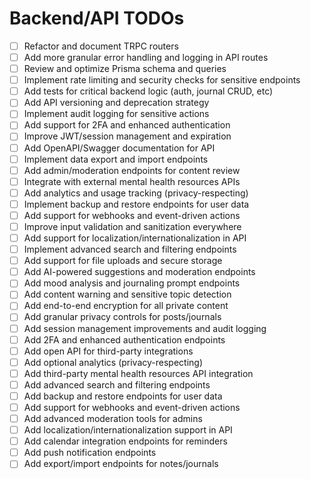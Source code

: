 # Backend/API TODOs

- [ ] Refactor and document TRPC routers
- [ ] Add more granular error handling and logging in API routes
- [ ] Review and optimize Prisma schema and queries
- [ ] Implement rate limiting and security checks for sensitive endpoints
- [ ] Add tests for critical backend logic (auth, journal CRUD, etc)
- [ ] Add API versioning and deprecation strategy
- [ ] Implement audit logging for sensitive actions
- [ ] Add support for 2FA and enhanced authentication
- [ ] Improve JWT/session management and expiration
- [ ] Add OpenAPI/Swagger documentation for API
- [ ] Implement data export and import endpoints
- [ ] Add admin/moderation endpoints for content review
- [ ] Integrate with external mental health resources APIs
- [ ] Add analytics and usage tracking (privacy-respecting)
- [ ] Implement backup and restore endpoints for user data
- [ ] Add support for webhooks and event-driven actions
- [ ] Improve input validation and sanitization everywhere
- [ ] Add support for localization/internationalization in API
- [ ] Implement advanced search and filtering endpoints
- [ ] Add support for file uploads and secure storage
- [ ] Add AI-powered suggestions and moderation endpoints
- [ ] Add mood analysis and journaling prompt endpoints
- [ ] Add content warning and sensitive topic detection
- [ ] Add end-to-end encryption for all private content
- [ ] Add granular privacy controls for posts/journals
- [ ] Add session management improvements and audit logging
- [ ] Add 2FA and enhanced authentication endpoints
- [ ] Add open API for third-party integrations
- [ ] Add optional analytics (privacy-respecting)
- [ ] Add third-party mental health resources API integration
- [ ] Add advanced search and filtering endpoints
- [ ] Add backup and restore endpoints for user data
- [ ] Add support for webhooks and event-driven actions
- [ ] Add advanced moderation tools for admins
- [ ] Add localization/internationalization support in API
- [ ] Add calendar integration endpoints for reminders
- [ ] Add push notification endpoints
- [ ] Add export/import endpoints for notes/journals
